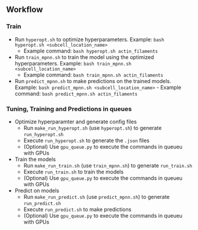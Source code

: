 ## Workflow
### Train
* Run `hyperopt.sh` to optimize hyperparameters. Example: `bash hyperopt.sh <subcell_location_name>`
	- Example command: `bash hyperopt.sh actin_filaments`
* Run `train_mpnn.sh` to train the model using the optimized hyperparameters. Example: `bash train_mpnn.sh <subcell_location_name>`
	- Example command: `bash train_mpnn.sh actin_filaments` 
* Run `predict_mpnn.sh` to make predictions on the trained models. Example: `bash predict_mpnn.sh <subcell_location_name>`
        - Example command: `bash predict_mpnn.sh actin_filaments`

### Tuning, Training and Predictions in queues
* Optimize hyperparamter and generate config files 
    - Run `make_run_hyperopt.sh` (use `hyperopt.sh`) to generate `run_hyperopt.sh`
    - Execute `run_hyperopt.sh` to generate the `.json` files
    - (Optional) Use `gpu_queue.py` to execute the commands in queueu with GPUs
* Train the models
    - Run `make_run_train.sh` (use `train_mpnn.sh`) to generate `run_train.sh`
    - Execute `run_train.sh` to train the models 
    - (Optional) Use `gpu_queue.py` to execute the commands in queueu with GPUs
* Predict on models
    - Run `make_run_predict.sh` (use `predict_mpnn.sh`) to generate `run_predict.sh`
    - Execute `run_predict.sh` to make predictions
    - (Optional) Use `gpu_queue.py` to execute the commands in queueu with GPUs

